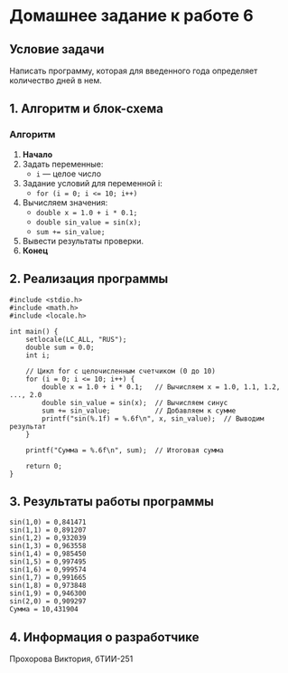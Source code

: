 # Домашнее задание к работе 6


## Условие задачи
Написать программу, которая для введенного года определяет количество дней в нем. 
## 1. Алгоритм и блок-схема

### Алгоритм
1. **Начало**
2. Задать переменные:
   - `i` — целое число
3. Задание условий для переменной i:
   - `for (i = 0; i <= 10; i++)`
4. Вычисляем значения:
   - `double x = 1.0 + i * 0.1;`
   - `double sin_value = sin(x);`
   - `sum += sin_value;`
6. Вывести результаты проверки.
7. **Конец**


## 2. Реализация программы

```
#include <stdio.h>
#include <math.h>
#include <locale.h>

int main() {
    setlocale(LC_ALL, "RUS");
    double sum = 0.0;
    int i;

    // Цикл for с целочисленным счетчиком (0 до 10)
    for (i = 0; i <= 10; i++) {
        double x = 1.0 + i * 0.1;   // Вычисляем x = 1.0, 1.1, 1.2, ..., 2.0
        double sin_value = sin(x);  // Вычисляем синус
        sum += sin_value;           // Добавляем к сумме
        printf("sin(%.1f) = %.6f\n", x, sin_value);  // Выводим результат
    }

    printf("Сумма = %.6f\n", sum);  // Итоговая сумма

    return 0;
}
```

## 3. Результаты работы программы

```
sin(1,0) = 0,841471
sin(1,1) = 0,891207
sin(1,2) = 0,932039
sin(1,3) = 0,963558
sin(1,4) = 0,985450
sin(1,5) = 0,997495
sin(1,6) = 0,999574
sin(1,7) = 0,991665
sin(1,8) = 0,973848
sin(1,9) = 0,946300
sin(2,0) = 0,909297
Сумма = 10,431904
```

## 4. Информация о разработчике

Прохорова Виктория, бТИИ-251
